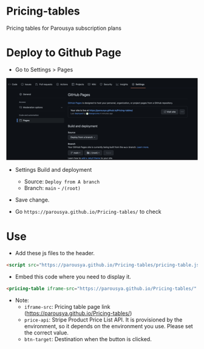 # Pricing-tables
Pricing tables for Parousya subscription plans


# Deploy to Github Page
- Go to Settings > Pages

![](./images/githubpage.png)

- Settings Build and deployment

    - Source: `Deploy from A branch`
    - Branch: `main` - `/(root)`

- Save change.

- Go `https://parousya.github.io/Pricing-tables/` to check

# Use
- Add these js files to the header.
```html
<script src="https://parousya.github.io/Pricing-tables/pricing-table.js"></script>
```

- Embed this code where you need to display it.
```html
<pricing-table iframe-src="https://parousya.github.io/Pricing-tables/" price-api="https://go-api-dev.parousya.com/cms/stripe/prices" btn-target=https://www.parousya.com/sign-up.html></pricing-table>
```

- Note: 
    - `iframe-src`: Pricing table page link (https://parousya.github.io/Pricing-tables/)
    - `price-api`: Stripe Product Price List API. It is provisioned by the environment, so it depends on the environment you use. Please set the correct value.
    - `btn-target`: Destination when the button is clicked.